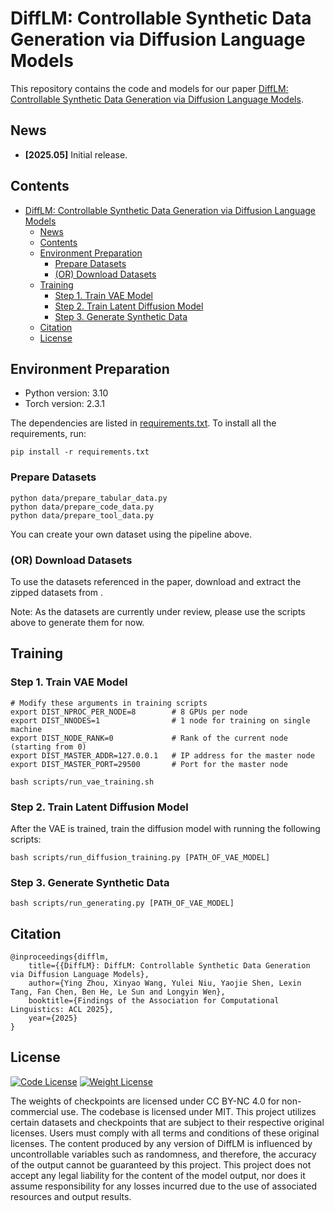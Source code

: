 # DiffLM: Controllable Synthetic Data Generation via Diffusion Language Models

This repository contains the code and models for our paper 
[DiffLM: Controllable Synthetic Data Generation via Diffusion Language Models](https://arxiv.org/abs/2411.03250).

## News

- **[2025.05]** Initial release.

## Contents

- [DiffLM: Controllable Synthetic Data Generation via Diffusion Language Models](#difflm-controllable-synthetic-data-generation-via-diffusion-language-models)
  - [News](#news)
  - [Contents](#contents)
  - [Environment Preparation](#environment-preparation)
    - [Prepare Datasets](#prepare-datasets)
    - [(OR) Download Datasets](#or-download-datasets)
  - [Training](#training)
    - [Step 1. Train VAE Model](#step-1-train-vae-model)
    - [Step 2. Train Latent Diffusion Model](#step-2-train-latent-diffusion-model)
    - [Step 3. Generate Synthetic Data](#step-3-generate-synthetic-data)
  - [Citation](#citation)
  - [License](#license)


## Environment Preparation

- Python version: 3.10
- Torch version: 2.3.1

The dependencies are listed in [requirements.txt](requirements.txt). To install all the requirements, run:

```shell
pip install -r requirements.txt
```

### Prepare Datasets
```shell
python data/prepare_tabular_data.py
python data/prepare_code_data.py
python data/prepare_tool_data.py
```

You can create your own dataset using the pipeline above.

### (OR) Download Datasets
To use the datasets referenced in the paper, download and extract the zipped datasets from []().

Note: As the datasets are currently under review, please use the scripts above to generate them for now.

## Training

### Step 1. Train VAE Model

```shell
# Modify these arguments in training scripts
export DIST_NPROC_PER_NODE=8        # 8 GPUs per node
export DIST_NNODES=1                # 1 node for training on single machine
export DIST_NODE_RANK=0             # Rank of the current node (starting from 0)
export DIST_MASTER_ADDR=127.0.0.1   # IP address for the master node
export DIST_MASTER_PORT=29500       # Port for the master node

bash scripts/run_vae_training.sh
```

### Step 2. Train Latent Diffusion Model

After the VAE is trained, train the diffusion model with running the following scripts:

```shell
bash scripts/run_diffusion_training.py [PATH_OF_VAE_MODEL]
```

### Step 3. Generate Synthetic Data
```shell
bash scripts/run_generating.py [PATH_OF_VAE_MODEL]
```

## Citation

```text
@inproceedings{difflm,
    title={{DiffLM}: DiffLM: Controllable Synthetic Data Generation via Diffusion Language Models},
    author={Ying Zhou, Xinyao Wang, Yulei Niu, Yaojie Shen, Lexin Tang, Fan Chen, Ben He, Le Sun and Longyin Wen},
    booktitle={Findings of the Association for Computational Linguistics: ACL 2025},
    year={2025}
}
```

## License

[![Code License](https://img.shields.io/badge/Code%20License-MIT-yellow.svg)](LICENSE)
[![Weight License](https://img.shields.io/badge/Weight%20License-CC%20By%20NC%204.0-red)](WEIGHT_LICENSE)

The weights of checkpoints are licensed under CC BY-NC 4.0 for non-commercial use. The codebase is licensed under MIT.
This project utilizes certain datasets and checkpoints that are subject to their respective original licenses.
Users must comply with all terms and conditions of these original licenses.
The content produced by any version of DiffLM is influenced by uncontrollable variables such as randomness, and therefore, the accuracy of the output cannot be guaranteed by this project.
This project does not accept any legal liability for the content of the model output, nor does it assume responsibility for any losses incurred due to the use of associated resources and output results.